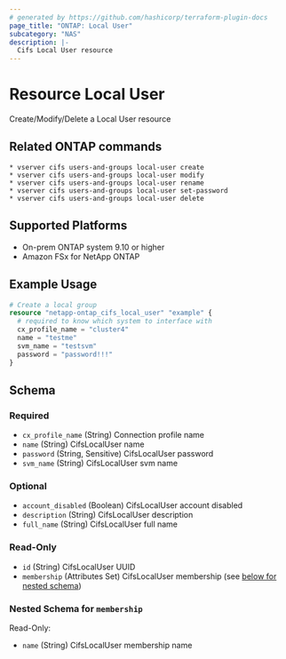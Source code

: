 ```yaml
---
# generated by https://github.com/hashicorp/terraform-plugin-docs
page_title: "ONTAP: Local User"
subcategory: "NAS"
description: |-
  Cifs Local User resource
---
```


# Resource Local User

Create/Modify/Delete a Local User resource

## Related ONTAP commands

```commandline
* vserver cifs users-and-groups local-user create
* vserver cifs users-and-groups local-user modify
* vserver cifs users-and-groups local-user rename
* vserver cifs users-and-groups local-user set-password
* vserver cifs users-and-groups local-user delete
```

## Supported Platforms

* On-prem ONTAP system 9.10 or higher
* Amazon FSx for NetApp ONTAP

## Example Usage

```terraform
# Create a local group
resource "netapp-ontap_cifs_local_user" "example" {
  # required to know which system to interface with
  cx_profile_name = "cluster4"
  name = "testme"
  svm_name = "testsvm"
  password = "password!!!"
}
```
<!-- schema generated by tfplugindocs -->
## Schema

### Required

- `cx_profile_name` (String) Connection profile name
- `name` (String) CifsLocalUser name
- `password` (String, Sensitive) CifsLocalUser password
- `svm_name` (String) CifsLocalUser svm name

### Optional

- `account_disabled` (Boolean) CifsLocalUser account disabled
- `description` (String) CifsLocalUser description
- `full_name` (String) CifsLocalUser full name

### Read-Only

- `id` (String) CifsLocalUser UUID
- `membership` (Attributes Set) CifsLocalUser membership (see [below for nested schema](#nestedatt--membership))

<a id="nestedatt--membership"></a>

### Nested Schema for `membership`

Read-Only:

- `name` (String) CifsLocalUser membership name
